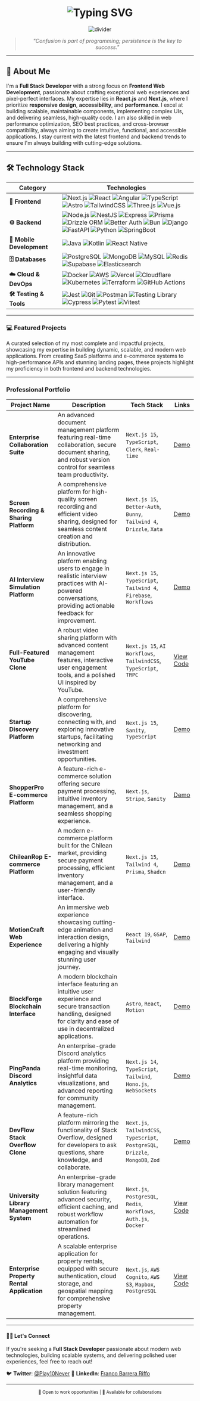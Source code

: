 <div align="center">
  <h1 align="center">
    <img src="https://readme-typing-svg.demolab.com?font=Fira+Code&weight=600&size=35&pause=1000&color=FFFFFF&background=000000&center=true&vCenter=true&random=false&width=1000&height=100&lines=Franko+Barrera;Full+Stack+Developer+%26+Frontend+Web+Developer;Building+Modern+%26+Scalable+Solutions" alt="Typing SVG" />
  </h1>

  <div align="center">
    <img src="https://user-images.githubusercontent.com/73097560/115834477-dbab4500-a447-11eb-908a-139a6edaec5c.gif" alt="divider">
  </div>

  <div align="center">
    <blockquote>
      <em>"Confusion is part of programming; persistence is the key to success."</em>
    </blockquote>
  </div>
</div>

---

## 🚀 About Me

I'm a **Full Stack Developer** with a strong focus on **Frontend Web Development**, passionate about crafting exceptional web experiences and pixel-perfect interfaces. My expertise lies in **React.js** and **Next.js**, where I prioritize **responsive design**, **accessibility**, and **performance**. I excel at building scalable, maintainable components, implementing complex UIs, and delivering seamless, high-quality code. I am also skilled in web performance optimization, SEO best practices, and cross-browser compatibility, always aiming to create intuitive, functional, and accessible applications. I stay current with the latest frontend and backend trends to ensure I'm always building with cutting-edge solutions.

---

## 🛠️ Technology Stack

| Category | Technologies |
|----------|-------------|
| **🎨 Frontend** | ![Next.js](https://img.shields.io/badge/Next.js-000?logo=nextdotjs) ![React](https://img.shields.io/badge/React-61DAFB?logo=react&logoColor=black) ![Angular](https://img.shields.io/badge/Angular-DD0031?logo=angular&logoColor=white) ![TypeScript](https://img.shields.io/badge/TypeScript-3178C6?logo=typescript&logoColor=white) ![Astro](https://img.shields.io/badge/Astro-BC52EE?logo=astro&logoColor=white) ![TailwindCSS](https://img.shields.io/badge/Tailwind-06B6D4?logo=tailwindcss&logoColor=white) ![Three.js](https://img.shields.io/badge/Three.js-000?logo=threedotjs) ![Vue.js](https://img.shields.io/badge/Vue.js-4FC08D?logo=vuedotjs&logoColor=white) |
| **⚙️ Backend** | ![Node.js](https://img.shields.io/badge/Node.js-339933?logo=nodedotjs&logoColor=white) ![NestJS](https://img.shields.io/badge/NestJS-E0234E?logo=nestjs&logoColor=white) ![Express](https://img.shields.io/badge/Express-000?logo=express) ![Prisma](https://img.shields.io/badge/Prisma-2D3748?logo=prisma) ![Drizzle ORM](https://img.shields.io/badge/Drizzle_ORM-00C4B4?logo=drizzle&logoColor=white) ![Better Auth](https://img.shields.io/badge/Better_Auth-000000?logo=auth0&logoColor=white) ![Bun](https://img.shields.io/badge/Bun-000000?logo=bun&logoColor=white) ![Django](https://img.shields.io/badge/Django-092E20?logo=django) ![FastAPI](https://img.shields.io/badge/FastAPI-009688?logo=fastapi&logoColor=white) ![Python](https://img.shields.io/badge/Python-3776AB?logo=python&logoColor=white) ![SpringBoot](https://img.shields.io/badge/SpringBoot-6DB33F?style=flat-square&logo=Spring&logoColor=white) | 
| **📱 Mobile Development** | ![Java](https://img.shields.io/badge/Java-007396?logo=java&logoColor=white) ![Kotlin](https://img.shields.io/badge/Kotlin-7F52FF?logo=kotlin&logoColor=white) ![React Native](https://img.shields.io/badge/React_Native-61DAFB?logo=react&logoColor=black) |
| **🗄️ Databases** | ![PostgreSQL](https://img.shields.io/badge/PostgreSQL-4169E1?logo=postgresql&logoColor=white) ![MongoDB](https://img.shields.io/badge/MongoDB-47A248?logo=mongodb&logoColor=white) ![MySQL](https://img.shields.io/badge/MySQL-4479A1?logo=mysql&logoColor=white) ![Redis](https://img.shields.io/badge/Redis-DC382D?logo=redis&logoColor=white) ![Supabase](https://img.shields.io/badge/Supabase-3FCF8E?logo=supabase&logoColor=white) ![Elasticsearch](https://img.shields.io/badge/Elasticsearch-005571?logo=elasticsearch&logoColor=white) |
| **☁️ Cloud & DevOps** | ![Docker](https://img.shields.io/badge/Docker-2496ED?logo=docker&logoColor=white) ![AWS](https://img.shields.io/badge/AWS-232F3E?logo=amazonaws) ![Vercel](https://img.shields.io/badge/Vercel-000?logo=vercel) ![Cloudflare](https://img.shields.io/badge/Cloudflare-F38020?logo=cloudflare&logoColor=white) ![Kubernetes](https://img.shields.io/badge/Kubernetes-326CE5?logo=kubernetes&logoColor=white) ![Terraform](https://img.shields.io/badge/Terraform-623CE4?logo=terraform&logoColor=white) ![GitHub Actions](https://img.shields.io/badge/GitHub_Actions-2088FF?logo=githubactions&logoColor=white) |
| **🛠️ Testing & Tools** | ![Jest](https://img.shields.io/badge/Jest-C21325?logo=jest&logoColor=white) ![Git](https://img.shields.io/badge/Git-F05032?logo=git&logoColor=white) ![Postman](https://img.shields.io/badge/Postman-FF6C37?logo=postman&logoColor=white) ![Testing Library](https://img.shields.io/badge/Testing_Library-E33332?logo=testinglibrary&logoColor=white) ![Cypress](https://img.shields.io/badge/Cypress-17202C?logo=cypress&logoColor=white) ![Pytest](https://img.shields.io/badge/Pytest-0A9EDC?logo=pytest&logoColor=white) ![Vitest](https://img.shields.io/badge/vitest-6E9F18?logo=vitest&logoColor=white) |

---

### 💻 **Featured Projects**

A curated selection of my most complete and impactful projects, showcasing my expertise in building dynamic, scalable, and modern web applications. From creating SaaS platforms and e-commerce systems to high-performance APIs and stunning landing pages, these projects highlight my proficiency in both frontend and backend technologies.

---

### Professional Portfolio

| Project Name | Description | Tech Stack | Links |
|---|---|---|---|
| **Enterprise Collaboration Suite** | An advanced document management platform featuring real-time collaboration, secure document sharing, and robust version control for seamless team productivity. | `Next.js 15`, `TypeScript`, `Clerk`, `Real-time` | [Demo](https://google-docs-beige.vercel.app/documents/1234) |
| **Screen Recording & Sharing Platform** | A comprehensive platform for high-quality screen recording and efficient video sharing, designed for seamless content creation and distribution. | `Next.js 15`, `Better-Auth`, `Bunny`, `Tailwind 4`, `Drizzle`, `Xata` | [Demo](https://sharecording.up.railway.app/) |
| **AI Interview Simulation Platform** | An innovative platform enabling users to engage in realistic interview practices with AI-powered conversations, providing actionable feedback for improvement. | `Next.js 15`, `TypeScript`, `Tailwind 4`, `Firebase`, `Workflows` | [Demo](https://entrevisai.vercel.app) |
| **Full-Featured YouTube Clone** | A robust video sharing platform with advanced content management features, interactive user engagement tools, and a polished UI inspired by YouTube. | `Next.js 15`, `AI Workflows`, `TailwindCSS`, `TypeScript`, `TRPC` | [View Code](https://github.com/Lostovayne/Build-youtube-clone-with-nextjs) |
| **Startup Discovery Platform** | A comprehensive platform for discovering, connecting with, and exploring innovative startups, facilitating networking and investment opportunities. | `Next.js 15`, `Sanity`, `TypeScript` | [Demo](https://yc-directory-topaz.vercel.app/) |
| **ShopperPro E-commerce Platform** | A feature-rich e-commerce solution offering secure payment processing, intuitive inventory management, and a seamless shopping experience. | `Next.js`, `Stripe`, `Sanity` | [Demo](https://shoper-store.vercel.app/) |
| **ChileanRop E-commerce Platform** | A modern e-commerce platform built for the Chilean market, providing secure payment processing, efficient inventory management, and a user-friendly interface. | `Next.js 15`, `Tailwind 4`, `Prisma`, `Shadcn` | [Demo](https://ropachilean.vercel.app) |
| **MotionCraft Web Experience** | An immersive web experience showcasing cutting-edge animation and interaction design, delivering a highly engaging and visually stunning user journey. | `React 19`, `GSAP`, `Tailwind` | [Demo](https://winning-web.vercel.app/) |
| **BlockForge Blockchain Interface** | A modern blockchain interface featuring an intuitive user experience and secure transaction handling, designed for clarity and ease of use in decentralized applications. | `Astro`, `React`, `Motion` | [Demo](https://dark-blockchain.vercel.app/) |
| **PingPanda Discord Analytics** | An enterprise-grade Discord analytics platform providing real-time monitoring, insightful data visualizations, and advanced reporting for community management. | `Next.js 14`, `TypeScript`, `Tailwind`, `Hono.js`, `WebSockets` | [Demo](https://notifydiscord.vercel.app/) |
| **DevFlow Stack Overflow Clone** | A feature-rich platform mirroring the functionality of Stack Overflow, designed for developers to ask questions, share knowledge, and collaborate. | `Next.js`, `TailwindCSS`, `TypeScript`, `PostgreSQL`, `Drizzle`, `MongoDB`, `Zod` | [Demo](https://dev-platform.netlify.app/) |
| **University Library Management System** | An enterprise-grade library management solution featuring advanced security, efficient caching, and robust workflow automation for streamlined operations. | `Next.js`, `PostgreSQL`, `Redis`, `Workflows`, `Auth.js`, `Docker` | [View Code](https://github.com/Lostovayne/University-library-with-dashboard) |
| **Enterprise Property Rental Application** | A scalable enterprise application for property rentals, equipped with secure authentication, cloud storage, and geospatial mapping for comprehensive property management. | `Next.js`, `AWS Cognito`, `AWS S3`, `Mapbox`, `PostgreSQL` | [View Code](https://github.com/Lostovayne/rental-enterprice-app) |

---

#### 👨‍🚀 **Let's Connect**

If you're seeking a **Full Stack Developer** passionate about modern web technologies, building scalable systems, and delivering polished user experiences, feel free to reach out!

🐦 **Twitter**: [@Play10Never](https://x.com/Play10Never)
🔗 **LinkedIn**: [Franco Barrera Riffo](https://www.linkedin.com/franco-barrera-riffo/)

---

<div align="center">
  <sub>💼 Open to work opportunities | 🤝 Available for collaborations</sub>
</div>
